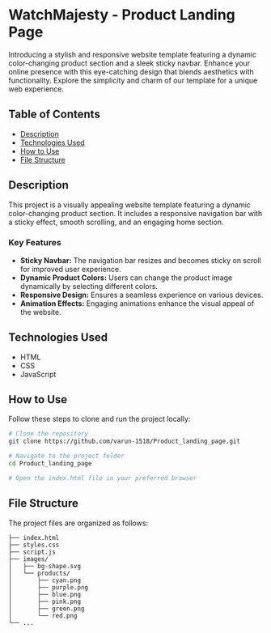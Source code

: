 
# WatchMajesty - Product Landing Page 


Introducing a stylish and responsive website template featuring a dynamic color-changing product section and a sleek sticky navbar. Enhance your online presence with this eye-catching design that blends aesthetics with functionality. Explore the simplicity and charm of our template for a unique web experience.

## Table of Contents

- [Description](#description)
- [Technologies Used](#technologies-used)
- [How to Use](#how-to-use)
- [File Structure](#file-structure)

## Description

This project is a visually appealing website template featuring a dynamic color-changing product section. It includes a responsive navigation bar with a sticky effect, smooth scrolling, and an engaging home section.

### Key Features

- **Sticky Navbar:** The navigation bar resizes and becomes sticky on scroll for improved user experience.
- **Dynamic Product Colors:** Users can change the product image dynamically by selecting different colors.
- **Responsive Design:** Ensures a seamless experience on various devices.
- **Animation Effects:** Engaging animations enhance the visual appeal of the website.



## Technologies Used

- HTML
- CSS
- JavaScript

## How to Use

Follow these steps to clone and run the project locally:

```bash
# Clone the repository
git clone https://github.com/varun-1518/Product_landing_page.git

# Navigate to the project folder
cd Product_landing_page

# Open the index.html file in your preferred browser
```

## File Structure

The project files are organized as follows:

```plaintext
├── index.html
├── styles.css
├── script.js
├── images/
│   ├── bg-shape.svg
│   └── products/
│       ├── cyan.png
│       ├── purple.png
│       ├── blue.png
│       ├── pink.png
│       ├── green.png
│       └── red.png
└── ...
```
